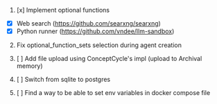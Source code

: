 1. [x] Implement optional functions
- [x] Web search (https://github.com/searxng/searxng)
- [x] Python runner (https://github.com/vndee/llm-sandbox)

2. Fix optional_function_sets selection during agent creation

3. [ ] Add file upload using ConceptCycle's impl (upload to Archival memory)

4. [ ] Switch from sqlite to postgres

5. [ ] Find a way to be able to set env variables in docker compose file